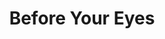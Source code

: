 ---
layout: credit-info
headerstatus: shunk-header
title: Before Your Eyes
showreel_weight: 117
credits_weight: 108
thumbnail: /assets/img/credits-grid/before-your-eyes.jpg
image: /assets/img/credits-grid/opengraph/before-your-eyes.jpg
image_size: 3
category: credits
role: Composer
type: Short Film
imdb: http://www.imdb.com/title/tt4687470
soundcloud: https://w.soundcloud.com/player/?url=https%3A//api.soundcloud.com/tracks/218177374&amp;color=ff5500&amp;auto_play=false&amp;hide_related=false&amp;show_comments=true&amp;show_user=true&amp;show_reposts=false
genre: Drama
director: Canon Brownell
writers: Robert Adler, Skyler Bocciolatt
synopsis: When given the opportunity to look back on his past, one man is given the chance to change his future.
---